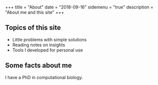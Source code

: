 +++
title = "About"
date = "2018-09-16"
sidemenu = "true"
description = "About me and this site"
+++


## Topics of this site
* Little problems with simple solutions
* Reading notes on insights
* Tools I developed for personal use


## Some facts about me 
I have a PhD in computational biology. 
